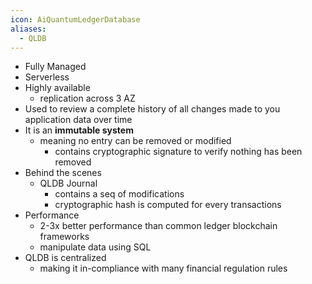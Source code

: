 ```yaml
---
icon: AiQuantumLedgerDatabase
aliases:
  - QLDB
---
```

- Fully Managed
- Serverless
- Highly available
	- replication across 3 AZ
- Used to review a complete history of all changes made to you application data over time
- It is an **immutable system**
	- meaning no entry can be removed or modified
		- contains cryptographic signature to verify nothing has been removed
- Behind the scenes
	- QLDB Journal
		- contains a seq of modifications
		- cryptographic hash is computed for every transactions
- Performance
	- 2-3x better performance than common ledger blockchain frameworks
	- manipulate data using SQL
- QLDB is centralized
	- making it in-compliance with many financial regulation rules